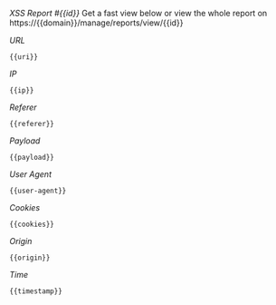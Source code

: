 *XSS Report #{{id}}*
Get a fast view below or view the whole report on https://{{domain}}/manage/reports/view/{{id}}

*URL*
```
{{uri}}
```
*IP*
```
{{ip}}
```
*Referer*
```
{{referer}}
```
*Payload*
```
{{payload}}
```
*User Agent*
```
{{user-agent}}
```
*Cookies*
```
{{cookies}}
```
*Origin*
```
{{origin}}
```
*Time*
```
{{timestamp}}
```